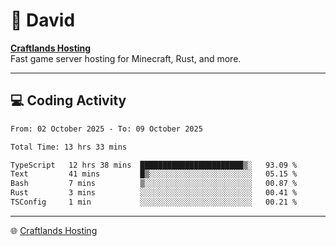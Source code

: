 # 👋 David

**[Craftlands Hosting](https://craftlands.host)**  
Fast game server hosting for Minecraft, Rust, and more.

---

## 💻 Coding Activity

<!--START_SECTION:waka-->

```txt
From: 02 October 2025 - To: 09 October 2025

Total Time: 13 hrs 33 mins

TypeScript   12 hrs 38 mins  ███████████████████████▒░   93.09 %
Text         41 mins         █▒░░░░░░░░░░░░░░░░░░░░░░░   05.15 %
Bash         7 mins          ▒░░░░░░░░░░░░░░░░░░░░░░░░   00.87 %
Rust         3 mins          ░░░░░░░░░░░░░░░░░░░░░░░░░   00.41 %
TSConfig     1 min           ░░░░░░░░░░░░░░░░░░░░░░░░░   00.21 %
```

<!--END_SECTION:waka-->

---

🌐 [Craftlands Hosting](https://craftlands.host)  
